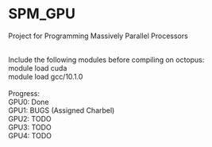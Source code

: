 # SPM_GPU
Project for Programming Massively Parallel Processors

<br>
Include the following modules before compiling on octopus:<br>
module load cuda<br>
module load gcc/10.1.0<br>
<br>
Progress:<br>
GPU0: Done<br>
GPU1: BUGS (Assigned Charbel)<br>
GPU2: TODO<br>
GPU3: TODO<br>
GPU4: TODO<br>
<br>